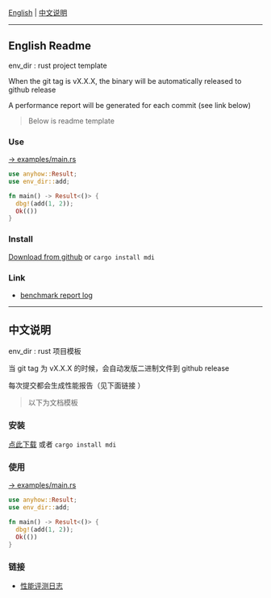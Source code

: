 <!-- EDIT /Users/z/rmw/env_home/doc/README.md -->

[English](#english-readme) | [中文说明](#中文说明)

---

## English Readme

<!-- EDIT /Users/z/rmw/env_home/doc/en/readme.md -->

env_dir : rust project template

When the git tag is vX.X.X, the binary will be automatically released to github release

A performance report will be generated for each commit (see link below)

> Below is readme template

### Use

[→ examples/main.rs](../examples/main.rs)

```rust
use anyhow::Result;
use env_dir::add;

fn main() -> Result<()> {
  dbg!(add(1, 2));
  Ok(())
}
```


### Install

[Download from github](https://github.com/rmw-lib/env_dir/releases) or `cargo install mdi`

### Link

* [benchmark report log](https://rmw-lib.github.io/env_dir/dev/bench/)

---

## 中文说明

<!-- EDIT /Users/z/rmw/env_home/doc/zh/readme.md -->

env_dir : rust 项目模板

当 git tag 为 vX.X.X 的时候，会自动发版二进制文件到 github release

每次提交都会生成性能报告（见下面链接 ）

> 以下为文档模板

### 安装

[点此下载](https://github.com/rmw-lib/env_dir/releases) 或者 `cargo install mdi`

### 使用

[→ examples/main.rs](../examples/main.rs)

```rust
use anyhow::Result;
use env_dir::add;

fn main() -> Result<()> {
  dbg!(add(1, 2));
  Ok(())
}
```


### 链接

* [性能评测日志](https://rmw-lib.github.io/env_dir/dev/bench/)
